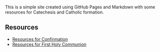 This is a simple site created using GitHub Pages and Markdown with some resources for Catechesis and Catholic formation.

## Resources

- [Resources for Confirmation](./Confirmation/ResourcesforConfirmation.md)
- [Resources for First Holy Communion](./1stHolyCommunion/Resourcesfor1stHolyCommunion.md)